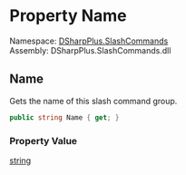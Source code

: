 # Property Name

Namespace: [DSharpPlus.SlashCommands](DSharpPlus.SlashCommands.md)  
Assembly: DSharpPlus.SlashCommands.dll

## <a id="DSharpPlus_SlashCommands_SlashCommandGroupAttribute_Name"></a>Name

Gets the name of this slash command group.

```csharp
public string Name { get; }
```

### Property Value

[string](https://learn.microsoft.com/dotnet/api/system.string)

